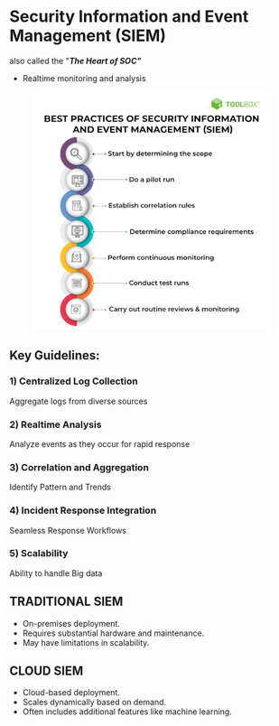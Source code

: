 # Security Information and Event Management (SIEM)

also called the "_**The Heart of SOC"**_

* Realtime monitoring and analysis

<figure><img src="../../.gitbook/assets/image.png" alt=""><figcaption></figcaption></figure>

## Key Guidelines:

### 1) Centralized Log Collection

Aggregate logs from diverse sources

### 2) Realtime Analysis

Analyze events as they occur for rapid response

### 3) Correlation and Aggregation

Identify Pattern and Trends

### 4) Incident Response Integration

Seamless Response Workflows

### 5) Scalability

Ability to handle Big data



## TRADITIONAL SIEM

* On-premises deployment.
* Requires substantial hardware and maintenance.
* May have limitations in scalability.

## CLOUD SIEM

* Cloud-based deployment.
* Scales dynamically based on demand.
* Often includes additional features like machine learning.
